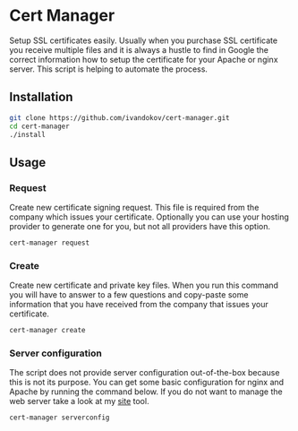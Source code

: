 # Cert Manager
Setup SSL certificates easily.
Usually when you purchase SSL certificate you receive multiple files and it is always a hustle to find in Google the correct information how to setup the certificate for your Apache or nginx server.
This script is helping to automate the process.

## Installation
```bash
git clone https://github.com/ivandokov/cert-manager.git
cd cert-manager
./install
```

## Usage

### Request
Create new certificate signing request. This file is required from the company which issues your certificate. Optionally you can use your hosting provider to generate one for you, but not all providers have this option.
```bash
cert-manager request
```

### Create
Create new certificate and private key files. When you run this command you will have to answer to a few questions and copy-paste some information that you have received from the company that issues your certificate.
```bash
cert-manager create
```

### Server configuration
The script does not provide server configuration out-of-the-box because this is not its purpose. You can get some basic configuration for nginx and Apache by running the command below. If you do not want to manage the web server take a look at my [site](https://github.com/ivandokov/site) tool.
```bash
cert-manager serverconfig
```
